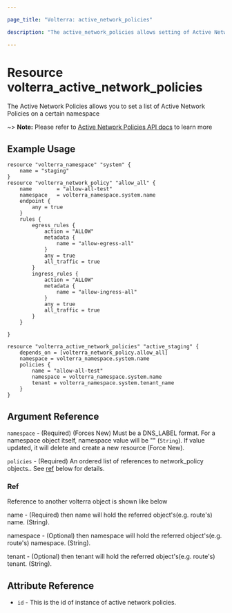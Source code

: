 ```yaml
---

page_title: "Volterra: active_network_policies"

description: "The active_network_policies allows setting of Active Network Policies for a namespace on Volterra SaaS"

---
```


Resource volterra_active_network_policies
=========================================

The Active Network Policies allows you to set a list of Active Network Policies on a certain namespace

~> **Note:** Please refer to [Active Network Policies API docs](https://docs.cloud.f5.com/docs/api/namespace#operation/ves.io.schema.namespace.NamespaceCustomAPI.SetActiveNetworkPolicies) to learn more

Example Usage
-------------

```hcl
resource "volterra_namespace" "system" {
	name = "staging"
}
resource "volterra_network_policy" "allow_all" {
	name        = "allow-all-test"
	namespace   = volterra_namespace.system.name
	endpoint {
		any = true
	}
	rules {
		egress_rules {
			action = "ALLOW"
			metadata {
				name = "allow-egress-all"
			}
			any = true
			all_traffic = true
		}
		ingress_rules {
			action = "ALLOW"
			metadata {
				name = "allow-ingress-all"
			}
			any = true
			all_traffic = true
		}
	}

}

resource "volterra_active_network_policies" "active_staging" {
	depends_on = [volterra_network_policy.allow_all]
	namespace = volterra_namespace.system.name
	policies {
		name = "allow-all-test"
		namespace = volterra_namespace.system.name
		tenant = volterra_namespace.system.tenant_name
	}
}

```

Argument Reference
------------------

`namespace` - (Required) (Forces New) Must be a DNS_LABEL format. For a namespace object itself, namespace value will be "" (`String`). If value updated, it will delete and create a new resource (Force New).

`policies` - (Required) An ordered list of references to network_policy objects.. See [ref](#ref) below for details.

### Ref

Reference to another volterra object is shown like below

name - (Required) then name will hold the referred object's(e.g. route's) name. (String).

namespace - (Optional) then namespace will hold the referred object's(e.g. route's) namespace. (String).

tenant - (Optional) then tenant will hold the referred object's(e.g. route's) tenant. (String).

Attribute Reference
-------------------

-	`id` - This is the id of instance of active network policies.
